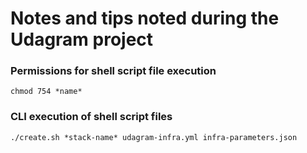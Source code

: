 # Notes and tips noted during the Udagram project

### Permissions for shell script file execution
`chmod 754 *name*`

### CLI execution of shell script files
`./create.sh *stack-name* udagram-infra.yml infra-parameters.json`